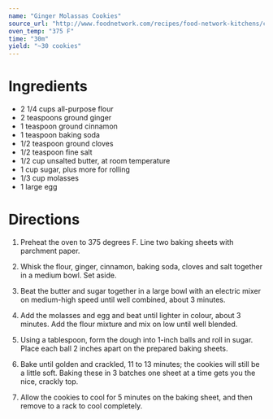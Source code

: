 ```yaml
---
name: "Ginger Molassas Cookies"
source_url: "http://www.foodnetwork.com/recipes/food-network-kitchens/chewy-ginger-molasses-cookies.html"
oven_temp: "375 F"
time: "30m"
yield: "~30 cookies"
---
```


# Ingredients

- 2 1/4 cups all-purpose flour
- 2 teaspoons ground ginger
- 1 teaspoon ground cinnamon
- 1 teaspoon baking soda
- 1/2 teaspoon ground cloves
- 1/2 teaspoon fine salt
- 1/2 cup unsalted butter, at room temperature
- 1 cup sugar, plus more for rolling
- 1/3 cup molasses
- 1 large egg


# Directions

1. Preheat the oven to 375 degrees F. Line two baking sheets with parchment paper.

2. Whisk the flour, ginger, cinnamon, baking soda, cloves and salt together in a medium bowl. Set aside.

3. Beat the butter and sugar together in a large bowl with an electric mixer on medium-high speed until well combined, about 3 minutes.

4. Add the molasses and egg and beat until lighter in colour, about 3 minutes. Add the flour mixture and mix on low until well blended.

4. Using a tablespoon, form the dough into 1-inch balls and roll in sugar. Place each ball 2 inches apart on the prepared baking sheets.

5. Bake until golden and crackled, 11 to 13 minutes; the cookies will still be a little soft. Baking these in 3 batches one sheet at a time gets you the nice, crackly top.

6. Allow the cookies to cool for 5 minutes on the baking sheet, and then remove to a rack to cool completely.
